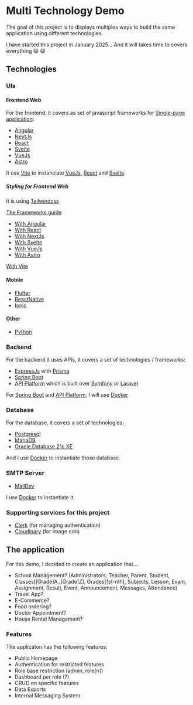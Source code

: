 # Multi Technology Demo

The goal of this project is to displays multiples ways to build the same application using different technologies.

I have started this project in January 2025... And it will takes time to covers everything 😄 😄

## Technologies

### UIs

#### Frontend Web

For the frontend, it covers as set of javascript frameworks for [Single-page application](https://en.wikipedia.org/wiki/Single-page_application):

- [Angular](https://angular.dev/)
- [NextJs](https://nextjs.org/)
- [React](https://react.dev/)
- [Svelte](https://svelte.dev/)
- [VueJs](https://vuejs.org/)
- [Astro](https://astro.build/)

It use [Vite](https://vite.dev/) to instanciate [VueJs](https://vuejs.org/), [React](https://react.dev/) and [Svelte](https://svelte.dev/)

##### Styling for Frontend Web

It is using [Tailwindcss](https://tailwindcss.com/)

[The Frameworks guide](https://tailwindcss.com/docs/installation/framework-guides)

- [With Angular](https://tailwindcss.com/docs/guides/angular)
- [With React](https://tailwindcss.com/docs/guides/create-react-app)
- [With NextJs](https://tailwindcss.com/docs/guides/nextjs)
- [With Svelte](https://tailwindcss.com/docs/guides/sveltekit)
- [With VueJs](https://v2.tailwindcss.com/docs/guides/vue-3-vite)
- [With Astro](https://tailwindcss.com/docs/guides/astro)

[With Vite](https://tailwindcss.com/docs/guides/vite#vue)

#### Mobile

- [Flutter](https://flutter.dev/)
- [ReactNative](https://reactnative.dev/)
- [Ionic](https://ionicframework.com/)

#### Other

- [Python](https://www.python.org)

### Backend

For the backend it uses APIs, it covers a set of technologies / frameworks:

- [ExpressJs](https://expressjs.com/) with [Prisma](https://www.prisma.io/)
- [Spring Boot](https://spring.io/projects/spring-boot)
- [API Platform](https://api-platform.com/) which is built over [Symfony](https://symfony.com/) or [Laravel](https://laravel.com)

For [Spring Boot](https://spring.io/projects/spring-boot) and [API Platform](https://api-platform.com/), I will use [Docker](https://www.docker.com/)

### Database

For the database, it covers a set of technologies:

- [Postgresql](https://www.postgresql.org/)
- [MariaDB](https://mariadb.com/)
- [Oracle Database 21c XE](https://www.oracle.com/database/technologies/appdev/xe.html)

And I use [Docker](https://www.docker.com/) to instantiate those database.

### SMTP Server

- [MailDev](https://maildev.github.io/maildev/)

I use [Docker](https://www.docker.com/) to instantiate it.

### Supporting services for this project

- [Clerk](https://clerk.com) (for managing authentication)
- [Cloudinary](https://cloudinary.com) (for image cdn)

## The application

For this demo, I decided to create an application that...

- School Management? (Administrators, Teacher, Parent, Student, Classes[[Grade]A..[Grade]Z], Grades[1st-nth], Subjects, Lesson, Exam, Assignment, Result, Event, Announcement, Messages, Attendance)
- Travel App?
- E-Commerce?
- Food ordering?
- Doctor Appointment?
- House Rental Management?

### Features

The applicaton has the following features:

- Public Homepage
- Authentication for restricted features
- Role base restriction (admin, role[n])
- Dashboard per role (?)
- CRUD on specific features
- Data Exports
- Internal Messaging System
